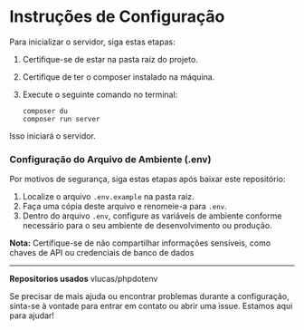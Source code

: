 # Instruções de Configuração

Para inicializar o servidor, siga estas etapas:

1. Certifique-se de estar na pasta raiz do projeto.
2. Certifique de ter o composer instalado na máquina.
3. Execute o seguinte comando no terminal:

    ```
    composer du
    composer run server
    ```

Isso iniciará o servidor.

### Configuração do Arquivo de Ambiente (.env)

Por motivos de segurança, siga estas etapas após baixar este repositório:

1. Localize o arquivo `.env.example` na pasta raiz.
2. Faça uma cópia deste arquivo e renomeie-a para `.env`.
3. Dentro do arquivo `.env`, configure as variáveis de ambiente conforme necessário para o seu ambiente de desenvolvimento ou produção.

**Nota:** Certifique-se de não compartilhar informações sensíveis, como chaves de API ou credenciais de banco de dados

---

**Repositorios usados**
vlucas/phpdotenv

Se precisar de mais ajuda ou encontrar problemas durante a configuração, sinta-se à vontade para entrar em contato ou abrir uma issue. Estamos aqui para ajudar!

